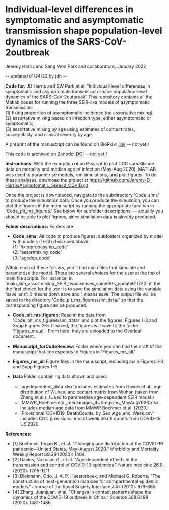 # Individual-level differences in symptomatic and asymptomatic transmission shape population-level dynamics of the SARS-CoV-2outbreak
Jeremy Harris and Sang Woo Park and collaborators, January 2022

 -- updated 01/24/22 by jdh --

**Code for:** JD Harris and SW Park et al. "Individual-level differences in symptomatic and asymptomatictransmission shape population-level dynamics of the SARS-CoV-2outbreak" This repository contains all the Matlab codes for running the three SEIR-like models of asymptomatic transmission: <br>
  (1) fixing proportion of asymptomatic incidence (no assortative mixing); <br>
  (2) assortative mixing based on infection type, either asymptomatic or symptomatic; <br>
  (3) assortative mixing by age using estimates of contact rates, susceptibility, and clinical severity by age.

A preprint of the manuscript can be found on BioRxiv: [link](XXX) -- not yet!!

This code is archived on Zenodo: [DOI](XXX) -- not yet!!

**Instructions:** With the exception of an R-script to plot CDC surveillance data on mortality and median age of infection (May-Aug 2020), MATLAB was used to parametrise models, run simulations, and plot figures. To do these analyses, download the project at https://github.com/Jeremy-D-Harris/Asymptomatic_Spread_COVID.git

Once the project is downloaded, navigate to the subdirectory 'Code_sims' to produce the simulation data. Once you produce the simulation, you can plot the figures in the manuscript by running the appropriate function in 'Code_plt_ms_figures.' See below for subfolder descriptions. -- actually you should be able to plot figures, since simulation data is already produced.

**Folder descriptions:**
Folders are
- **Code_sims:** All code to produce figures; subfolders organized by model with models (1)-(3) described above: <br>
  (1) 'fixedpropasymp_code' <br>
  (2) 'assortmixing_code' <br>
  (3) 'agedep_code'

Within each of these folders, you'll find main files that simulate and parametrise the model. There are several choices for the user at the top of main file scripts. For instance, in 'main_sim_assortmixing_SEIR_twodiseases_sameR0s_update011722.m' the the first choice for the user is to save the simulation data using the variable 'save_ans': 0 means don't save and 1 means save. The output file will be saved to the directory 'Code_plt_ms_figures/sim_data/' so that the corresponding figure can be produced.

- **Code_plt_ms_figures:**
 Read in the data from 'Code_plt_ms_figures/sim_data/' and plot the figures: Figures 1-3 and Supp Figures 2-5. If saved, the figures will save to the folder 'Figures_ms_all.' From here, they are uploaded to the Overleaf document.

- **Manuscript_forCodeReview:** Folder where you can find the draft of the manuscript that corresponds to Figures in 'Figures_ms_all.'

- **Figures_ms_all** Figure files in the manuscript, including main Figures 1-3 and Supp Figures 1-5.


- **Data** Folder containing data shown and used: <br>
  - 'agedependent_data.xlsx' includes estimates from Davies et al., age distribution of Wuhan, and contact matrix from Wuhan (taken from Zhang et al.). (Used to parametrise age-dependent SEIR model.) <br>
  - 'MMWR_Boehmeretal_medianages_4USregions_MayAug2020.xlsx' includes median age data from MMWR Boehmer et al. (2020) <br>
  - 'Provisional_COVID19_DeathCounts_by_Sex_Age_and_Week.csv' includes CDC provisional end of week death counts from
COVID-19 US 2020


**References:**
- [1] Boehmer, Tegan K., et al. "Changing age distribution of the COVID-19 pandemic—United States, May–August 2020." Morbidity and Mortality Weekly Report 69.39 (2020): 1404.
- [2] Davies, Nicholas G., et al. "Age-dependent effects in the transmission and control of COVID-19 epidemics." Nature medicine 26.8 (2020): 1205-1211.
- [3] Diekmann, Odo, J. A. P. Heesterbeek, and Michael G. Roberts. "The construction of next-generation matrices for compartmental epidemic models." Journal of the Royal Society Interface 7.47 (2010): 873-885.
- [4] Zhang, Juanjuan, et al. "Changes in contact patterns shape the dynamics of the COVID-19 outbreak in China." Science 368.6498 (2020): 1481-1486.
